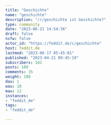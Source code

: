 ```yaml
---
title: "Geschichte" 
name: "geschichte"
description: "/r/geschichte ist Geschichte?"
type: community
date: "2023-06-21 14:54:36"
draft: false
nsfw: false
actor_id: "https://feddit.de/c/geschichte"
host: feddit.de
lastmod: "2023-06-17 05:45:01"
published: "2023-04-21 09:45:19"
subscribers: 102
posts: 180
comments: 35
weight: 180
dau: 1
wau: 10
mau: 12
instances:
- "feddit_de"
tags: 
- "feddit_de"

---
```

